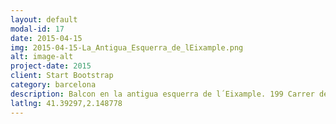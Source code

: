 ```yaml
---
layout: default
modal-id: 17
date: 2015-04-15
img: 2015-04-15-La_Antigua_Esquerra_de_lEixample.png
alt: image-alt
project-date: 2015
client: Start Bootstrap
category: barcelona
description: Balcon en la antigua esquerra de l´Eixample. 199 Carrer de Casanova.
latlng: 41.39297,2.148778
---
```

